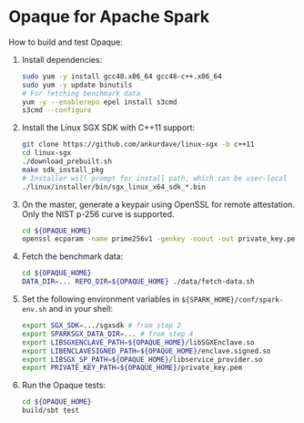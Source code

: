 # Opaque for Apache Spark

How to build and test Opaque:

1. Install dependencies:

    ```sh
    sudo yum -y install gcc48.x86_64 gcc48-c++.x86_64
    sudo yum -y update binutils
    # For fetching benchmark data
    yum -y --enablerepo epel install s3cmd
    s3cmd --configure
    ```

2. Install the Linux SGX SDK with C++11 support:

    ```sh
    git clone https://github.com/ankurdave/linux-sgx -b c++11
    cd linux-sgx
    ./download_prebuilt.sh
    make sdk_install_pkg
    # Installer will prompt for install path, which can be user-local
    ./linux/installer/bin/sgx_linux_x64_sdk_*.bin
    ```
    
3. On the master, generate a keypair using OpenSSL for remote attestation. Only
   the NIST p-256 curve is supported.

    ```sh
    cd ${OPAQUE_HOME}
    openssl ecparam -name prime256v1 -genkey -noout -out private_key.pem
    ```
    
4. Fetch the benchmark data:

    ```sh
    cd ${OPAQUE_HOME}
    DATA_DIR=... REPO_DIR=${OPAQUE_HOME} ./data/fetch-data.sh
    ```

5. Set the following environment variables in `${SPARK_HOME}/conf/spark-env.sh`
   and in your shell:

    ```sh
    export SGX_SDK=.../sgxsdk # from step 2
    export SPARKSGX_DATA_DIR=... # from step 4
    export LIBSGXENCLAVE_PATH=${OPAQUE_HOME}/libSGXEnclave.so
    export LIBENCLAVESIGNED_PATH=${OPAQUE_HOME}/enclave.signed.so
    export LIBSGX_SP_PATH=${OPAQUE_HOME}/libservice_provider.so
    export PRIVATE_KEY_PATH=${OPAQUE_HOME}/private_key.pem
    ```

6. Run the Opaque tests:

    ```sh
    cd ${OPAQUE_HOME}
    build/sbt test
    ```
